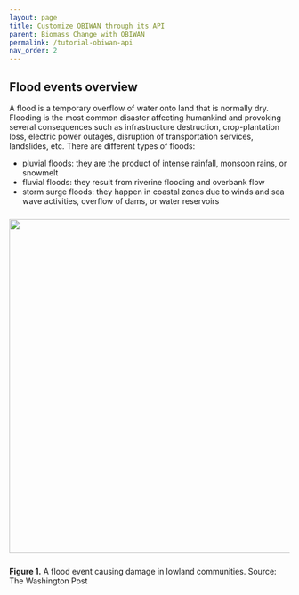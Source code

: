 ```yaml
---
layout: page
title: Customize OBIWAN through its API
parent: Biomass Change with OBIWAN
permalink: /tutorial-obiwan-api
nav_order: 2
---
```


## Flood events overview

A flood is a temporary overflow of water onto land that is normally dry. Flooding is the most common disaster affecting humankind and provoking several consequences such as infrastructure destruction, crop-plantation loss, electric power outages, disruption of transportation services, landslides, etc. There are different types of floods:
* pluvial floods: they are the product of intense rainfall, monsoon rains, or snowmelt
* fluvial floods: they result from riverine flooding and overbank flow
* storm surge floods: they happen in coastal zones due to winds and sea wave activities, overflow of dams, or water reservoirs 

<img align="center" src="../images/flood-mapping-sar-images/00_flood.jpg"  vspace="10" width="600">

**Figure 1.** A flood event causing damage in lowland communities. Source: The Washington Post

